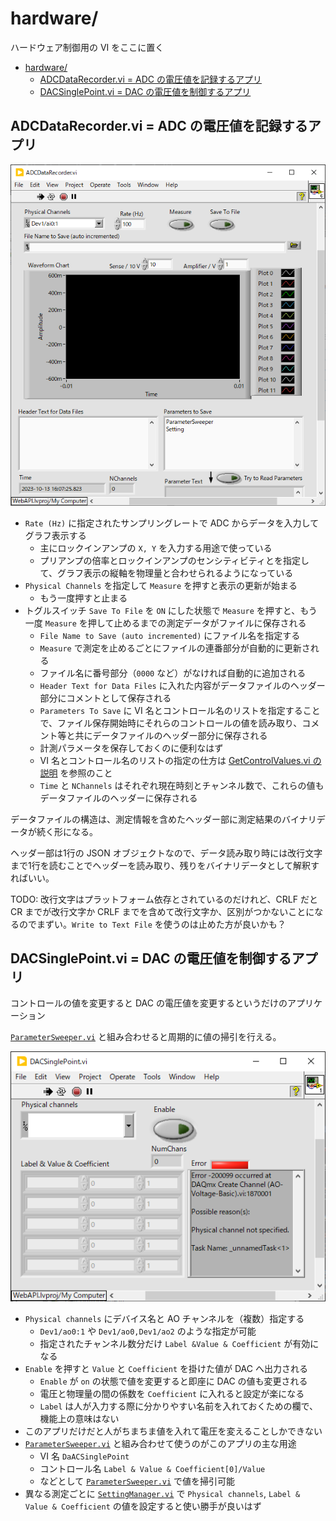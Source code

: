 hardware/
==

ハードウェア制御用の VI をここに置く

- [hardware/](#hardware)
  - [ADCDataRecorder.vi = ADC の電圧値を記録するアプリ](#adcdatarecordervi--adc-の電圧値を記録するアプリ)
  - [DACSinglePoint.vi = DAC の電圧値を制御するアプリ](#dacsinglepointvi--dac-の電圧値を制御するアプリ)


ADCDataRecorder.vi = ADC の電圧値を記録するアプリ
--

![](image4md/panel-ADCDataRecorder.png)


- `Rate (Hz)` に指定されたサンプリングレートで ADC からデータを入力してグラフ表示する
  - 主にロックインアンプの `X, Y` を入力する用途で使っている
  - プリアンプの倍率とロックインアンプのセンシティビティとを指定して、グラフ表示の縦軸を物理量と合わせられるようになっている
- `Physical Channels` を指定して `Measure` を押すと表示の更新が始まる
  - もう一度押すと止まる
- トグルスイッチ `Save To File` を `ON` にした状態で `Measure` を押すと、もう一度 `Measure` を押して止めるまでの測定データがファイルに保存される
  - `File Name to Save (auto incremented)` にファイル名を指定する
  - `Measure` で測定を止めるごとにファイルの連番部分が自動的に更新される
  - ファイル名に番号部分（`0000` など）がなければ自動的に追加される
  - `Header Text for Data Files` に入れた内容がデータファイルのヘッダー部分にコメントとして保存される
  - `Parameters To Save` に VI 名とコントロール名のリストを指定することで、ファイル保存開始時にそれらのコントロールの値を読み取り、コメント等と共にデータファイルのヘッダー部分に保存される
  - 計測パラメータを保存しておくのに便利なはず
  - VI 名とコントロール名のリストの指定の仕方は [GetControlValues.vi の説明](../lib/SetGetControlValue/Readme.md#getcontrolvaluesvi) を参照のこと
  - `Time` と `NChannels` はそれぞれ現在時刻とチャンネル数で、これらの値もデータファイルのヘッダーに保存される

データファイルの構造は、測定情報を含めたヘッダー部に測定結果のバイナリデータが続く形になる。

ヘッダー部は1行の JSON オブジェクトなので、データ読み取り時には改行文字まで1行を読むことでヘッダーを読み取り、残りをバイナリデータとして解釈すればいい。

TODO: 改行文字はプラットフォーム依存とされているのだけれど、CRLF だと CR までが改行文字か CRLF までを含めて改行文字か、区別がつかないことになるのでまずい。`Write to Text File` を使うのは止めた方が良いかも？


DACSinglePoint.vi = DAC の電圧値を制御するアプリ
--
コントロールの値を変更すると DAC の電圧値を変更するというだけのアプリケーション

[`ParameterSweeper.vi`](../utilities/Readme.md#parametersweepervi) と組み合わせると周期的に値の掃引を行える。

![](image4md/panel-DACSinglePoint.png)

- `Physical channels` にデバイス名と AO チャンネルを（複数）指定する
  - `Dev1/ao0:1` や `Dev1/ao0,Dev1/ao2` のような指定が可能
  - 指定されたチャンネル数分だけ `Label &Value & Coefficient` が有効になる
- `Enable` を押すと `Value` と `Coefficient` を掛けた値が DAC へ出力される
  - `Enable` が `on` の状態で値を変更すると即座に DAC の値も変更される
  - 電圧と物理量の間の係数を `Coefficient` に入れると設定が楽になる
  - `Label` は人が入力する際に分かりやすい名前を入れておくための欄で、機能上の意味はない
- このアプリだけだと人がちまちま値を入れて電圧を変えることしかできない
- [`ParameterSweeper.vi`](../utilities/Readme.md#parametersweepervi) と組み合わせて使うのがこのアプリの主な用途
  - VI 名 `DaACSinglePoint`
  - コントロール名 `Label & Value & Coefficient[0]/Value`
  - などとして [`ParameterSweeper.vi`](../utilities/Readme.md#parametersweepervi) で値を掃引可能
- 異なる測定ごとに [`SettingManager.vi`](../utilities/Readme.md#settingmanagervi) で `Physical channels`, `Label & Value & Coefficient` の値を設定すると使い勝手が良いはず
